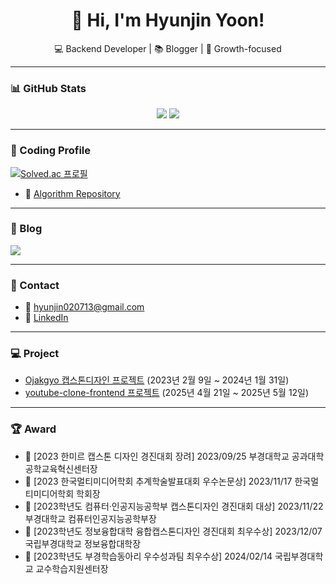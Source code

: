<h1 align="center">👋 Hi, I'm Hyunjin Yoon!</h1>
<p align="center">💻 Backend Developer | 📚 Blogger | 🌱 Growth-focused</p>

---

### 📊 GitHub Stats

<p align="center">
  <img src="https://github-readme-stats.vercel.app/api?username=yoonhyunjin02&show_icons=true&theme=tokyonight" />
  <img src="https://github-readme-stats.vercel.app/api/top-langs/?username=yoonhyunjin02&layout=compact&theme=tokyonight" />
</p>

---

### 🎯 Coding Profile
  [![Solved.ac 프로필](http://mazassumnida.wtf/api/v2/generate_badge?boj=hyunjin0713)](https://solved.ac/hyunjin0713)

  - 🧩 [Algorithm Repository](https://github.com/yoonhyunjin02/Algorithm)
---

### 📝 Blog
<a href="https://https://yoonhyunjin.tistory.com">
  <img src="https://img.shields.io/badge/Tistory-000000?style=for-the-badge&logo=Tistory&logoColor=white"> 
</a>

---

### 💬 Contact

- 📧 hyunjin020713@gmail.com
- 💼 [LinkedIn](https://www.linkedin.com/in/hyunjin020713)

---

### 💻 Project
- [Ojakgyo 캡스톤디자인 프로젝트](https://github.com/PKNU-Ojakgyo) (2023년 2월 9일 ~ 2024년 1월 31일)
- [youtube-clone-frontend 프로젝트](https://github.com/yoonhyunjin02/youtube-clone-frontend) (2025년 4월 21일 ~ 2025년 5월 12일)
---

### 🏆 Award
- 🥉 [2023 한미르 캡스톤 디자인 경진대회 장려] 2023/09/25 부경대학교 공과대학 공학교육혁신센터장
- 🥇 [2023 한국멀티미디어학회 추계학술발표대회 우수논문상] 2023/11/17 한국멀티미디어학회 학회장
- 🥇 [2023학년도 컴퓨터·인공지능공학부 캡스톤디자인 경진대회 대상] 2023/11/22 부경대학교 컴퓨터인공지능공학부장
- 🥈 [2023학년도 정보융합대학 융합캡스톤디자인 경진대회 최우수상] 2023/12/07 국립부경대학교 정보융합대학장
- 🥈 [2023학년도 부경학습동아리 우수성과팀 최우수상] 2024/02/14 국립부경대학교 교수학습지원센터장
